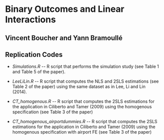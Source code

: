 # Binary Outcomes and Linear Interactions

## Vincent Boucher and Yann Bramoullé

## Replication Codes

+ *Simulations.R* -- R script that performs the simulation study (see Table 1 and Table 5 of the paper).

+ *LeeLiLin.R* -- R script that computes the NLS and 2SLS estimations (see Table 2 of the paper) using the same dataset as in Lee, Li and Lin (2014).

+ *CT_homogenous.R* -- R script that computes the 2SLS estimations for the application in Ciliberto and Tamer (2009) using the homogenous specification (see Table 3 of the paper)

+ *CT_homogenous_airportdummies.R* -- R script that computes the 2SLS estimations for the application in Ciliberto and Tamer (2009) using the homogenous specification with airport FE (see Table 3 of the paper)
